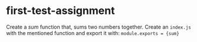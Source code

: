 # first-test-assignment

Create a *sum* function that, sums two numbers together.
Create an `index.js` with the mentioned function and export it with: `module.exports = {sum}`